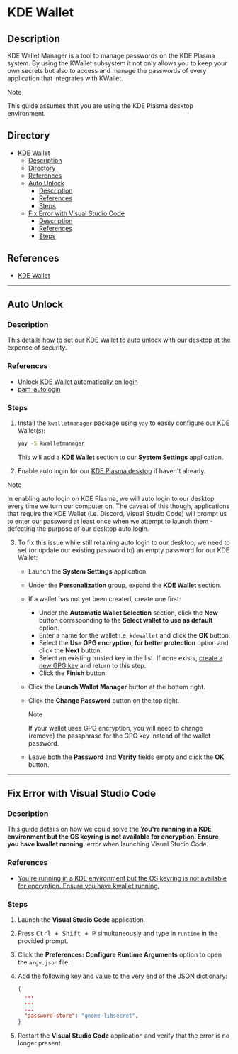 # KDE Wallet

## Description

KDE Wallet Manager is a tool to manage passwords on the KDE Plasma system. By using the KWallet subsystem it not only allows you to keep your own secrets but also to access and manage the passwords of every application that integrates with KWallet.

> [!NOTE]  
> This guide assumes that you are using the KDE Plasma desktop environment.

## Directory

- [KDE Wallet](#kde-wallet)
  - [Description](#description)
  - [Directory](#directory)
  - [References](#references)
  - [Auto Unlock](#auto-unlock)
    - [Description](#description-1)
    - [References](#references-1)
    - [Steps](#steps)
  - [Fix Error with Visual Studio Code](#fix-error-with-visual-studio-code)
    - [Description](#description-2)
    - [References](#references-2)
    - [Steps](#steps-1)

## References

- [KDE Wallet](https://wiki.archlinux.org/title/KDE_Wallet)

---

## Auto Unlock

### Description

This details how to set our KDE Wallet to auto unlock with our desktop at the expense of security.

### References

- [Unlock KDE Wallet automatically on login](https://wiki.archlinux.org/title/KDE_Wallet#Unlock_KDE_Wallet_automatically_on_login)
- [pam_autologin](https://wiki.archlinux.org/title/Pam_autologin)

### Steps

1. Install the `kwalletmanager` package using `yay` to easily configure our KDE Wallet(s):

    ```sh
    yay -S kwalletmanager
    ```

    This will add a **KDE Wallet** section to our **System Settings** application.

2. Enable auto login for our [KDE Plasma desktop](./plasma-desktop.md#auto-login) if haven't already.

> [!NOTE]  
> In enabling auto login on KDE Plasma, we will auto login to our desktop every time we turn our computer on. The caveat of this though, applications that require the KDE Wallet (i.e. Discord, Visual Studio Code) will prompt us to enter our password at least once when we attempt to launch them - defeating the purpose of our desktop auto login.

3. To fix this issue while still retaining auto login to our desktop, we need to set (or update our existing password to) an empty password for our KDE Wallet:

   - Launch the **System Settings** application.

   - Under the **Personalization** group, expand the **KDE Wallet** section.

   - If a wallet has not yet been created, create one first:

     - Under the **Automatic Wallet Selection** section, click the **New** button corresponding to the **Select wallet to use as default** option.
     - Enter a name for the wallet i.e. `kdewallet` and click the **OK** button.
     - Select the **Use GPG encryption, for better protection** option and click the **Next** button.
     - Select an existing trusted key in the list. If none exists, [create a new GPG key](./gpg.md#generate-gpg-key) and return to this step.
     - Click the **Finish** button.

   - Click the **Launch Wallet Manager** button at the bottom right.

   - Click the **Change Password** button on the top right.

      > [!NOTE]  
      > If your wallet uses GPG encryption, you will need to change (remove) the passphrase for the GPG key instead of the wallet password.

   - Leave both the **Password** and **Verify** fields empty and click the **OK** button.

---

## Fix Error with Visual Studio Code

### Description

This guide details on how we could solve the **You're running in a KDE environment but the OS keyring is not available for encryption. Ensure you have kwallet running.** error when launching Visual Studio Code.

### References

- [You're running in a KDE environment but the OS keyring is not available for encryption. Ensure you have kwallet running.](https://github.com/microsoft/vscode/issues/189672)

### Steps

1. Launch the **Visual Studio Code** application.

2. Press <kbd>Ctrl + Shift + P</kbd> simultaneously and type in `runtime` in the provided prompt.

3. Click the **Preferences: Configure Runtime Arguments** option to open the `argv.json` file.

4. Add the following key and value to the very end of the JSON dictionary:

    ```json
    {
      ...
      ...
      ...
      "password-store": "gnome-libsecret",
    }
    ```

5. Restart the **Visual Studio Code** application and verify that the error is no longer present.

